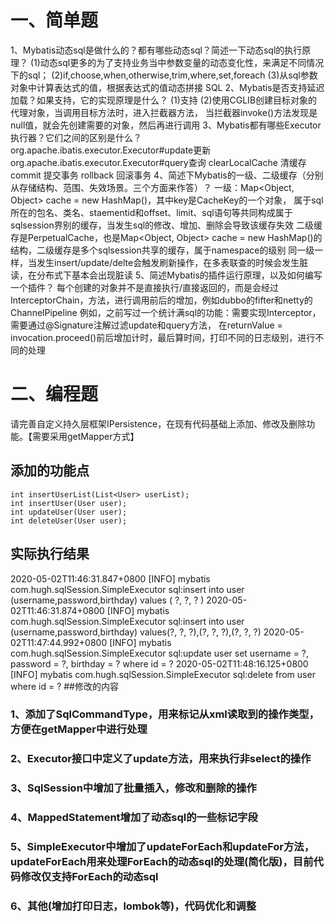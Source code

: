 # 一、简单题
1、Mybatis动态sql是做什么的？都有哪些动态sql？简述一下动态sql的执行原理？
    (1)动态sql更多的为了支持业务当中参数变量的动态变化性，来满足不同情况下的sql；
    (2)if,choose,when,otherwise,trim,where,set,foreach
    (3)从sql参数对象中计算表达式的值，根据表达式的值动态拼接 SQL 
2、Mybatis是否支持延迟加载？如果支持，它的实现原理是什么？
    (1)支持
    (2)使用CGLIB创建目标对象的代理对象，当调用目标方法时，进入拦截器方法，
当拦截器invoke()方法发现是null值，就会先创建需要的对象，然后再进行调用
3、Mybatis都有哪些Executor执行器？它们之间的区别是什么？
    org.apache.ibatis.executor.Executor#update更新
    org.apache.ibatis.executor.Executor#query查询
    clearLocalCache 清缓存
    commit 提交事务
    rollback 回滚事务
4、简述下Mybatis的一级、二级缓存（分别从存储结构、范围、失效场景。三个方面来作答）？
    一级：Map<Object, Object> cache = new HashMap()，其中key是CacheKey的一个对象，
    属于sql所在的包名、类名、staementid和offset、limit、sql语句等共同构成属于sqlsession界别的缓存，当发生sql的修改、增加、删除会导致该缓存失效
    二级缓存是PerpetualCache，也是Map<Object, Object> cache = new HashMap()的结构，二级缓存是多个sqlsession共享的缓存，属于namespace的级别
    同一级一样，当发生insert/update/delte会触发刷新操作，在多表联查的时候会发生脏读，在分布式下基本会出现脏读
5、简述Mybatis的插件运行原理，以及如何编写一个插件？
    每个创建的对象并不是直接执行/直接返回的，而是会经过InterceptorChain，方法，进行调用前后的增加，例如dubbo的fifter和netty的ChannelPipeline
    例如，之前写过一个统计满sql的功能：需要实现Interceptor，需要通过@Signature注解过滤update和query方法，
    在returnValue = invocation.proceed()前后增加计时，最后算时间，打印不同的日志级别，进行不同的处理
# 二、编程题

请完善自定义持久层框架IPersistence，在现有代码基础上添加、修改及删除功能。【需要采用getMapper方式】
## 添加的功能点 
    int insertUserList(List<User> userList); 
    int insertUser(User user);
    int updateUser(User user);
    int deleteUser(User user);
## 实际执行结果
2020-05-02T11:46:31.847+0800 [INFO] mybatis com.hugh.sqlSession.SimpleExecutor sql:insert into user (username,password,birthday) values ( ?, ?, ? )
2020-05-02T11:46:31.874+0800 [INFO] mybatis com.hugh.sqlSession.SimpleExecutor sql:insert into user (username,password,birthday) values(?, ?, ?),(?, ?, ?),(?, ?, ?)
2020-05-02T11:47:44.992+0800 [INFO] mybatis com.hugh.sqlSession.SimpleExecutor sql:update user set username = ?, password = ?, birthday = ? where id = ?
2020-05-02T11:48:16.125+0800 [INFO] mybatis com.hugh.sqlSession.SimpleExecutor sql:delete from user where id = ?
##修改的内容
###    1、添加了SqlCommandType，用来标记从xml读取到的操作类型，方便在getMapper中进行处理
###    2、Executor接口中定义了update方法，用来执行非select的操作
###    3、SqlSession中增加了批量插入，修改和删除的操作
###    4、MappedStatement增加了动态sql的一些标记字段
###    5、SimpleExecutor中增加了updateForEach和updateFor方法，updateForEach用来处理ForEach的动态sql的处理(简化版)，目前代码修改仅支持ForEach的动态sql
###    6、其他(增加打印日志，lombok等)，代码优化和调整




